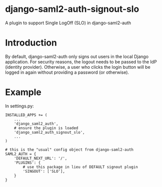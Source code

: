 # django-saml2-auth-signout-slo
A plugin to support Single LogOff (SLO) in django-saml2-auth

# Introduction

By default, django-saml2-auth only signs out users in the local Django application.  For security reasons,
the logout needs to be passed to the IdP (identity provider).  Otherwise, a user who clicks the login
button will be logged in again without providing a password (or otherwise).

# Example

In settings.py:

    INSTALLED_APPS += (
        ...
        'django_saml2_auth',
        # ensure the plugin is loaded
        'django_saml2_auth_signout_slo',
        ...
    )
    
    # this is the "usual" config object from django-saml2-auth
    SAML2_AUTH = {
        'DEFAULT_NEXT_URL': '/',
        'PLUGINS': {
            # use this package in lieu of DEFAULT signout plugin 
            'SINGOUT': ['SLO'],
        }
    }
